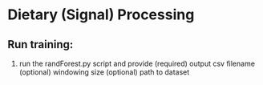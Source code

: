 # Dietary (Signal) Processing

## Run training: 

1. run the randForest.py script and provide (required) output csv filename (optional) windowing size (optional) path to dataset